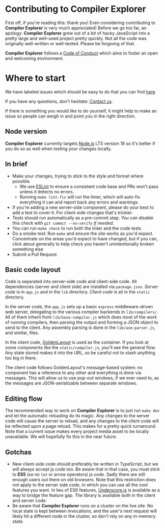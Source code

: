 # Contributing to Compiler Explorer

First off, if you're reading this: thank you! Even considering contributing to **Compiler Explorer** is very much
appreciated! Before we go too far, an apology: **Compiler Explorer** grew out of a bit of hacky JavaScript into a pretty
large and well-used project pretty quickly. Not all the code was originally well-written or well-tested. Please be
forgiving of that.

**Compiler Explorer** follows a [Code of Conduct](CODE_OF_CONDUCT.md) which aims to foster an open and welcoming
environment.

# Where to start

We have labeled issues which should be easy to do that you can find
[here](https://github.com/compiler-explorer/compiler-explorer/issues?q=is%3Aopen+is%3Aissue+label%3A%22good+first+issue%22)

If you have any questions, don't hesitate: [Contact us].

If there is something you would like to do yourself, it might help to make an issue so people can weigh in and point you
in the right direction.

## Node version

**Compiler Explorer** currently targets [Node.js](https://nodejs.org/) LTS version 18 so it's better if you do so as
well when testing your changes locally.

## In brief

- Make your changes, trying to stick to the style and format where possible.
  - We use [ESLint](https://eslint.org/) to ensure a consistent code base and PRs won't pass unless it detects no
    errors.
  - Running `make lint-fix` will run the linter, which will auto-fix everything it can and report back any errors and
    warnings.
- If you're adding a new server-side component, please do your best to add a test to cover it. For client-side changes
  that's trickier.
- Tests should run automatically as a pre-commit step. _You can disable this check with `git commit --no-verify` if
  needed_.
- You can run `make check` to run both the linter and the code tests
- Do a smoke test: Run `make` and ensure the site works as you'd expect. Concentrate on the areas you'd expect to have
  changed, but if you can, click about generally to help check you haven't unintentionally broken something else
- Submit a Pull Request.

## Basic code layout

Code is separated into server-side code and client-side code. All dependencies (server and client side) are installed
via `package.json`. _Server code_ is in `app.js` and in the `lib` directory. _Client code_ is all in the `static`
directory.

In the server code, the `app.js` sets up a basic `express` middleware-driven web server, delegating to the various
compiler backends in `lib/compilers/`. All of them inherit from `lib/base-compiler.js` which does most of the work of
running compilers, then parsing the output and forming a JSON object to send to the client. Any assembly parsing is done
in the `lib/asm-parser.js`, and similar, files.

In the client code, [GoldenLayout](https://www.golden-layout.com/) is used as the container. If you look at some
components like the `static/compiler.js`, you'll see the general flow. Any state stored makes it into the URL, so be
careful not to stash anything too big in there.

The client code follows GoldenLayout's message-based system: no component has a reference to any other and everything is
done via messages. This will allow us to use pop-out windows, if we ever need to, as the messages are JSON-serializable
between separate windows.

## Editing flow

The recommended way to work on **Compiler Explorer** is to just run `make dev` and let the automatic reloading do its
magic. Any changes to the server code will cause the server to reload, and any changes to the client code will be
reflected upon a page reload. This makes for a pretty quick turnaround. Note that a current issue makes every project
media asset to be locally unavailable. We will hopefully fix this in the near future.

## Gotchas

- New client-side code should preferably be written in TypeScript, but we will always accept js code too. Be aware that
  in that case, you must stick to **ES5** (so no `let` or arrow operators) js code. Sadly there are still enough users
  out there on old browsers. Note that this restriction does not apply to the server side code, in which you can use all
  the cool features you want. In lieu of ES6 features, [Underscore.js](https://underscorejs.org/) is available as a way
  to bridge the feature gap. The library is available both in the client and server code.
- Be aware that **Compiler Explorer** runs on a cluster on the live site. No local state is kept between invocations,
  and the user's next request will likely hit a different node in the cluster, so don't rely on any in-memory state.

[contact us]: README.md#contact-us
